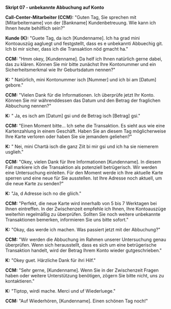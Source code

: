 **Skript 07 - unbekannte Abbuchung auf Konto**

**Call-Center-Mitarbeiter (CCM):** "Guten Tag, Sie sprechen mit [Mitarbeitername] von der [Bankname] Kundenbetreuung. Wie kann ich Ihnen heute behilflich sein?"

**Kunde (K):** "Guete Tag, da isch [Kundenname]. Ich ha grad mini Kontoauszüg aagluegt und festgstellt, dass es e unbekannti Abbuechig git. Ich bi mir sicher, dass ich die Transaktion nöd gmacht ha."

**CCM:** "Hmm okey, [Kundenname]. Da helf ich Ihnen natürlich gerne dabei, das zu klären. Können Sie mir bitte zunächst Ihre Kontonummer und ein Sicherheitsmerkmal wie Ihr Geburtsdatum nennen?"

**K:** " Natürlich, mini Kontonummer isch [Nummer] und ich bi am [Datum] gebore."

**CCM:** "Vielen Dank für die Informationen. Ich überprüfe jetzt Ihr Konto. Können Sie mir währenddessen das Datum und den Betrag der fraglichen Abbuchung nennen?"

**K:** " Ja, es isch am [Datum] gsi und de Betrag isch [Betrag] gsi."

**CCM:** "Einen Moment bitte... Ich sehe die Transaktion. Es sieht aus wie eine Kartenzahlung in einem Geschäft. Haben Sie an diesem Tag möglicherweise Ihre Karte verloren oder haben Sie sie jemandem geliehen?"

**K:** " Nei, mini Chartä isch die ganz Ziit bi mir gsi und ich ha sie niemerem usglieh."

**CCM:** "Okey, vielen Dank für Ihre Informationen [Kundenname]. In diesem Fall markiere ich die Transaktion als potenziell betrügerisch. Wir werden eine Untersuchung einleiten. Für den Moment werde ich Ihre aktuelle Karte sperren und eine neue für Sie ausstellen. Ist Ihre Adresse noch aktuell, um die neue Karte zu senden?"

**K:** "Ja, d Adresse isch no die gliich."

**CCM:** "Perfekt, die neue Karte wird innerhalb von 5 bis 7 Werktagen bei Ihnen eintreffen. In der Zwischenzeit empfehle ich Ihnen, Ihre Kontoauszüge weiterhin regelmäßig zu überprüfen. Sollten Sie noch weitere unbekannte Transaktionen bemerken, informieren Sie uns bitte sofort."

**K:** "Okay, das werde ich machen. Was passiert jetzt mit der Abbuchung?"

**CCM:** "Wir werden die Abbuchung im Rahmen unserer Untersuchung genau überprüfen. Wenn sich herausstellt, dass es sich um eine betrügerische Transaktion handelt, wird der Betrag Ihrem Konto wieder gutgeschrieben."

**K:** "Okey guet. Härzliche Dank für ihri Hilf."

**CCM:** "Sehr gerne, [Kundenname]. Wenn Sie in der Zwischenzeit Fragen haben oder weitere Unterstützung benötigen, zögern Sie bitte nicht, uns zu kontaktieren."

**K:** "Tiptop, wirdi mache. Merci und uf Wiederluege."

**CCM:** "Auf Wiederhören, [Kundenname]. Einen schönen Tag noch!"